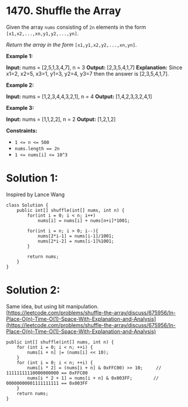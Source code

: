 # 1470. Shuffle the Array
Given the array  `nums`  consisting of  `2n`  elements in the form  `[x1,x2,...,xn,y1,y2,...,yn]`.

_Return the array in the form_  `[x1,y1,x2,y2,...,xn,yn]`.

**Example 1:**

**Input:** nums = [2,5,1,3,4,7], n = 3
**Output:** [2,3,5,4,1,7] 
**Explanation:** Since x1=2, x2=5, x3=1, y1=3, y2=4, y3=7 then the answer is [2,3,5,4,1,7].

**Example 2:**

**Input:** nums = [1,2,3,4,4,3,2,1], n = 4
**Output:** [1,4,2,3,3,2,4,1]

**Example 3:**

**Input:** nums = [1,1,2,2], n = 2
**Output:** [1,2,1,2]

**Constraints:**

-   `1 <= n <= 500`
-   `nums.length == 2n`
-   `1 <= nums[i] <= 10^3`

# Solution 1: 
Inspired by Lance Wang
```
class Solution {
    public int[] shuffle(int[] nums, int n) {
        for(int i = 0; i < n; i++)
            nums[i] = nums[i] + nums[n+i]*1001;
        
        for(int i = n; i > 0; i--){
            nums[2*i-1] = nums[i-1]/1001;
            nums[2*i-2] = nums[i-1]%1001;
        }
        
        return nums;
    }
}
```

# Solution 2: 
Same idea, but using bit manipulation.
[https://leetcode.com/problems/shuffle-the-array/discuss/675956/In-Place-O(n)-Time-O(1)-Space-With-Explanation-and-Analysis](https://leetcode.com/problems/shuffle-the-array/discuss/675956/In-Place-O(n)-Time-O(1)-Space-With-Explanation-and-Analysis)
```
public int[] shuffle(int[] nums, int n) {
    for (int i = 0; i < n; ++i) {
        nums[i + n] |= (nums[i] << 10);
    }
    for (int i = 0; i < n; ++i) {
        nums[i * 2] = (nums[i + n] & 0xFFC00) >> 10;     // 11111111110000000000 == 0xFFC00
        nums[i * 2 + 1] = nums[i + n] & 0x003FF;        // 00000000001111111111 == 0x003FF
    }
    return nums;
}
```

